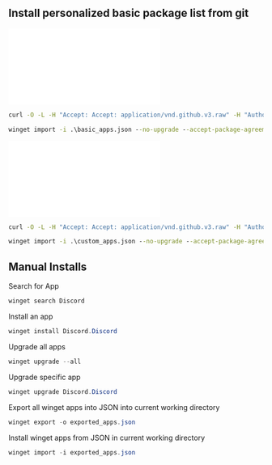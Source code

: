 ## Install personalized basic package list from git

![files\basic_apps.json](basic_apps.json)

``` cmd
curl -O -L -H "Accept: Accept: application/vnd.github.v3.raw" -H "Authorization: Bearer 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" https://api.github.com/repos/jhomen368/home-docs/contents/windows/files/basic_apps.json

winget import -i .\basic_apps.json --no-upgrade --accept-package-agreements --accept-source-agreements
```


![files\custom_apps.json](custom_apps.json)

``` cmd
curl -O -L -H "Accept: Accept: application/vnd.github.v3.raw" -H "Authorization: Bearer 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" https://api.github.com/repos/jhomen368/home-docs/contents/windows/files/custom_apps.json

winget import -i .\custom_apps.json --no-upgrade --accept-package-agreements --accept-source-agreements
```

## Manual Installs

Search for App

``` powershell
winget search Discord
```

Install an app

``` powershell
winget install Discord.Discord
```

Upgrade all apps

``` powershell
winget upgrade --all
```


Upgrade specific app

``` powershell
winget upgrade Discord.Discord
```


Export all winget apps into JSON into current working directory

``` powershell
winget export -o exported_apps.json
```

Install winget apps from JSON in current working directory

``` powershell
winget import -i exported_apps.json
```

